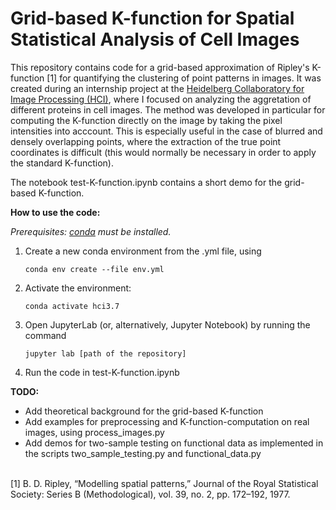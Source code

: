 # Grid-based K-function for Spatial Statistical Analysis of Cell Images

This repository contains code for a grid-based approximation of Ripley's K-function [1] for quantifying the clustering of point patterns in images. It was created during an internship project at the [Heidelberg Collaboratory for Image Processing (HCI)](https://hci.iwr.uni-heidelberg.de), where I focused on analyzing the aggretation of different proteins in cell images. The method was developed in particular for computing the K-function directly on the image by taking the pixel intensities into acccount. This is especially useful in the case of blurred and densely overlapping points, where the extraction of the true point coordinates is difficult (this would normally be necessary in order to apply the standard K-function).  

The notebook test-K-function.ipynb contains a short demo for the grid-based K-function.



**How to use the code:**

*Prerequisites: [conda](https://docs.conda.io/en/latest/) must be installed.*

1. Create a new conda environment from the .yml file, using 

   ```
   conda env create --file env.yml
   ```

2. Activate the environment:

   ```
   conda activate hci3.7
   ```

3. Open JupyterLab (or, alternatively, Jupyter Notebook) by running the command

   ```
   jupyter lab [path of the repository]
   ```

4. Run the code in test-K-function.ipynb



**TODO:**

- Add theoretical background for the grid-based K-function 
- Add examples for preprocessing and K-function-computation on real images, using process_images.py
- Add demos for two-sample testing on functional data as implemented in the scripts two_sample_testing.py and functional_data.py

\
[1] B. D. Ripley, “Modelling spatial patterns,” Journal of the Royal Statistical Society: Series B (Methodological), vol. 39, no. 2, pp. 172–192, 1977.
